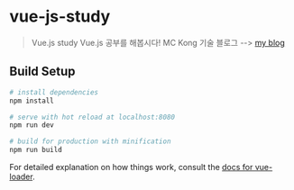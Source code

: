 # vue-js-study

> Vue.js study
> Vue.js 공부를 해봅시다!
> MC Kong 기술 블로그 --> [my blog](https://jsstudygroup.github.io/jsStudyBlog/)

## Build Setup

``` bash
# install dependencies
npm install

# serve with hot reload at localhost:8080
npm run dev

# build for production with minification
npm run build
```

For detailed explanation on how things work, consult the [docs for vue-loader](http://vuejs.github.io/vue-loader).
